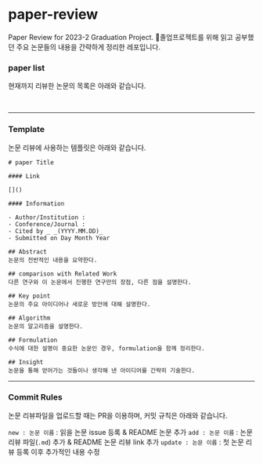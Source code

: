 # paper-review
Paper Review for 2023-2 Graduation Project.
졸업프로젝트를 위해 읽고 공부했던 주요 논문들의 내용을 간략하게 정리한 레포입니다.

### paper list

현재까지 리뷰한 논문의 목록은 아래와 같습니다.

<br>

---

### Template

논문 리뷰에 사용하는 템플릿은 아래와 같습니다.

```
# paper Title

#### Link

[]()

#### Information

- Author/Institution :
- Conference/Journal :
- Cited by _ _(YYYY.MM.DD)_
- Submitted on Day Month Year

## Abstract
논문의 전반적인 내용을 요약한다.

## comparison with Related Work
다른 연구와 이 논문에서 진행한 연구만의 장점, 다른 점을 설명한다.

## Key point
논문의 주요 아이디어나 새로운 방안에 대해 설명한다.

## Algorithm
논문의 알고리즘을 설명한다.

## Formulation
수식에 대한 설명이 중요한 논문인 경우, formulation을 함께 정리한다.

## Insight
논문을 통해 얻어가는 것들이나 생각해 낸 아이디어를 간략히 기술한다.
```

---

### Commit Rules

논문 리뷰파일을 업로드할 때는 PR을 이용하며, 커밋 규칙은 아래와 같습니다.

`new : 논문 이름` : 읽을 논문 issue 등록 & README 논문 추가
`add : 논문 이름` : 논문 리뷰 파일(`.md`) 추가 & README 논문 리뷰 link 추가
`update : 논문 이름` : 첫 논문 리뷰 등록 이후 추가적인 내용 수정

